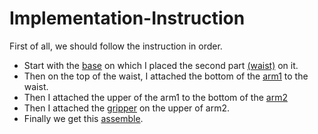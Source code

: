 # Implementation-Instruction
First of all, we should follow the instruction in order.

- Start with the [base](https://github.com/Ahmad7772/implementation-instruction/blob/main/RobotArm/parts/Base.stl) on which I placed the second part [(waist)](https://github.com/Ahmad7772/implementation-instruction/blob/main/RobotArm/parts/Waist.001.stl) on it.
- Then on the top of the waist, I attached the bottom of the [arm1](https://github.com/Ahmad7772/implementation-instruction/blob/main/RobotArm/parts/Arm%2001.stl) to the waist.
- Then I attached the upper of the arm1 to the bottom of the [arm2](https://github.com/Ahmad7772/implementation-instruction/blob/main/RobotArm/parts/Arm%2002.stl)
- Then I attached the [gripper](https://github.com/Ahmad7772/implementation-instruction/blob/main/RobotArm/parts/Gripper.001.stl) on the upper of arm2.
- Finally we get this [assemble](https://github.com/Ahmad7772/implementation-instruction/blob/main/RobotArm/RobotArm.stl).










